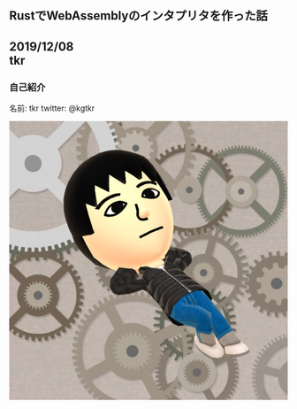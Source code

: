 ## RustでWebAssemblyのインタプリタを作った話
2019/12/08  
tkr
---

### 自己紹介
名前: tkr
twitter: @kgtkr

![](icon.png)
